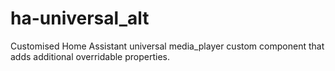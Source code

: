 # ha-universal_alt
Customised Home Assistant universal media_player custom component that adds additional overridable properties.
